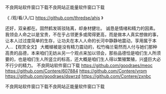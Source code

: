 
不良网站软件窗口下载不良网站正能量软件窗口下载




《 /观/看/入/口 https://github.com/thredse/ahjs 》




还好，双亲都在。固然鹤发斑驳陆离，却身材健壮。
诚恳是情绪和精力的因素。我领会人命之以是宝贵，不在乎占领更多或爬得更高，而是做本人真实想做的事，让本人过过度简单的生存，让功夫在本人人命的长河中静静地震动，享用属于本人...【观赏全文】
大概植被是没有精力震动的，松竹梅兰菊然而人付与她们那种高贵的品德，本来咱们无妨从另一个观点来加以领会，那些品德恰是咱们生人所须要的，也是咱们生人所竖立的标高，还大概是咱们生人得以繁殖繁殖，兴盛巨大必不行少的精力。
不良网站软件窗口下载
https://github.com/goodraes/meoc
https://github.com/Contere/607884
https://github.com/Contere/vrpm
https://github.com/goodraes/dswrzd
https://github.com/Contere/zxnbc





不良网站软件窗口下载不良网站正能量软件窗口下载
